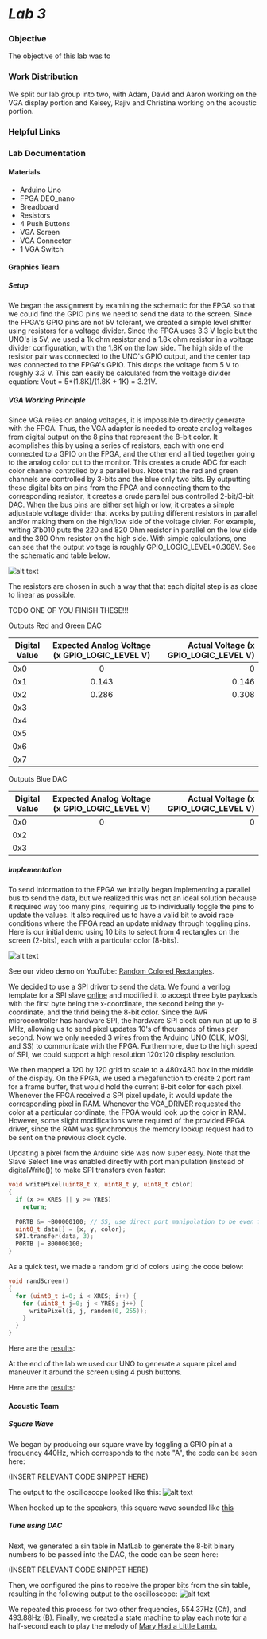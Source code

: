 # __*Lab 3*__

### Objective
The objective of this lab was to

### Work Distribution
We split our lab group into two, with Adam, David and Aaron working on the VGA display portion and Kelsey, Rajiv and Christina working on the acoustic portion.
### Helpful Links

### Lab Documentation

#### Materials
* Arduino Uno
* FPGA DEO_nano
* Breadboard
* Resistors
* 4 Push Buttons
* VGA Screen
* VGA Connector
* 1 VGA Switch



#### Graphics Team
##### Setup
We began the assignment by examining the schematic for the FPGA so that we could find the GPIO pins we need to send the data to the screen. Since the FPGA's GPIO pins are not 5V tolerant, we created a simple level shifter using resistors for a voltage divider. Since the FPGA uses 3.3 V logic but the UNO's is 5V, we used a 1k ohm resistor and a 1.8k ohm resistor in a voltage divider configuration, with the 1.8K on the low side. The high side of the resistor pair was connected to the UNO's GPIO output, and the center tap was connected to the FPGA's GPIO. This drops the voltage from 5 V to roughly 3.3 V. This can easily be calculated from the voltage divider equation: Vout = 5*(1.8K)/(1.8K + 1K) = 3.21V.


##### VGA Working Principle
Since VGA relies on analog voltages, it is impossible to directly generate with the FPGA. Thus, the VGA adapter is needed to create analog voltages from digital output on the 8 pins that represent the 8-bit color. It acomplishes this by using a series of resistors, each with one end connected to a GPIO on the FPGA, and the other end all tied together going to the analog color out to the monitor.
This creates a crude ADC for each color channel controlled by a parallel bus. Note that the red and green channels are controlled by 3-bits and the blue only two bits. By outputting these digital bits on pins from the FPGA and connecting them to the corresponding resistor, it creates a crude parallel bus controlled 2-bit/3-bit DAC. When the bus pins are either set high or low, it creates a simple adjustable voltage divider that works by putting different resistors in parallel and/or making them on the high/low side of the voltage divier. For example, writing 3'b010 puts the 220 and 820 Ohm resistor in parallel on the low side and the 390 Ohm resistor on the high side. With simple calculations, one can see that the output voltage is roughly GPIO_LOGIC_LEVEL*0.308V. See the schematic and table below.

![alt text](Lab3pics/DAC2.png)

The resistors are chosen in such a way that that each digital step is as close to linear as possible.

TODO ONE OF YOU FINISH THESE!!!

Outputs Red and Green DAC

| Digital Value | Expected Analog Voltage (x GPIO_LOGIC_LEVEL V) | Actual Voltage (x GPIO_LOGIC_LEVEL V) |
| ------ |:------:| -----:|
| 0x0 | 0 | 0 |
| 0x1 | 0.143 | 0.146 |
| 0x2 | 0.286 | 0.308 |
| 0x3 | | |
| 0x4 | | |
| 0x5 | | |
| 0x6 | | |
| 0x7 | | |

Outputs Blue DAC

| Digital Value | Expected Analog Voltage (x GPIO_LOGIC_LEVEL V) | Actual Voltage (x GPIO_LOGIC_LEVEL V) |
| ------ |:------:| -----:|
| 0x0 | 0 | 0 |
| 0x2 | | |
| 0x3 | | |



##### Implementation
To send information to the FPGA we intially began implementing a parallel bus to send the data, but we realized this was not an ideal solution because it required way too many pins, requiring us to individually toggle the pins to update the values. It also required us to have a valid bit to avoid race conditions where the FPGA read an update midway through toggling pins. Here is our initial demo using 10 bits to select from 4 rectangles on the screen (2-bits), each with a particular color (8-bits).

![alt text](Lab3pics/parrallel_bus.jpg)

See our video demo on YouTube: [Random Colored Rectangles](https://youtu.be/jNI8C6o3gCc).

We decided to use a SPI driver to send the data. We found a verilog template for a SPI slave [online](embeddedmicro.com/tutorials/mojo/serial-peripheral-interface-spi) and modified it to accept three byte payloads with the first byte being the x-coordinate, the second being the y-coordinate, and the thrid being the 8-bit color. Since the AVR microcontroller has hardware SPI, the hardware SPI clock can run at up to 8 MHz, allowing us to send pixel updates 10's of thousands of times per second.  Now we only needed 3 wires from the Arduino UNO (CLK, MOSI, and SS) to communicate with the FPGA. Furthermore, due to the high speed of SPI, we could support a high resolution 120x120 display resolution.

We then mapped a 120 by 120 grid to scale to a 480x480 box in the middle of the display. On the FPGA, we used a megafunction to create 2 port ram for a frame buffer, that would hold the current 8-bit color for each pixel. Whenever the FPGA received a SPI pixel update, it would update the corresponding pixel in RAM. Whenever the VGA_DRIVER requested the color at a particular cordinate, the FPGA would look up the color in RAM. However, some slight modifications were required of the provided FPGA driver, since the RAM was synchronous the memory lookup request had to be sent on the previous clock cycle.

Updating a pixel from the Arduino side was now super easy. Note that the Slave Select line was enabled directly with port manipulation (instead of digitalWrite()) to make SPI transfers even faster:
```c++
void writePixel(uint8_t x, uint8_t y, uint8_t color) 
{
  if (x >= XRES || y >= YRES)
    return;
    
  PORTB &= ~B00000100; // SS, use direct port manipulation to be even faster!
  uint8_t data[] = {x, y, color};
  SPI.transfer(data, 3);
  PORTB |= B00000100;
}
```

As a quick test, we made a random grid of colors using the code below:
```c++
void randScreen()
{
  for (uint8_t i=0; i < XRES; i++) {
    for (uint8_t j=0; j < YRES; j++) {
      writePixel(i, j, random(0, 255));
    }
  }
}
```

Here are the [results](https://www.youtube.com/edit?o=U&video_id=wE0rzPj_1_8):


At the end of the lab we used our UNO to generate a square pixel and maneuver it around the screen using 4 push buttons.

Here are the [results](https://youtu.be/wE0rzPj_1_8):
#### Acoustic Team

##### Square Wave
We began by producing our square wave by toggling a GPIO pin at a frequency 440Hz, which corresponds to the note "A", the code can be seen here:

(INSERT RELEVANT CODE SNIPPET HERE)

The output to the oscilloscope looked like this: 
![alt text](Lab3pics/square_wave.png)

When hooked up to the speakers, this square wave sounded like [this](https://youtu.be/sc6XzsbKd0E)

##### Tune using DAC
Next, we generated a sin table in MatLab to generate the 8-bit binary numbers to be passed into the DAC, the code can be seen here:

(INSERT RELEVANT CODE SNIPPET HERE)

Then, we configured the pins to receive the proper bits from the sin table, resulting in the following output to the oscilloscope: ![alt text](Lab3pics/sdfdf.png)

We repeated this process for two other frequencies, 554.37Hz (C#), and 493.88Hz (B). Finally, we created a state machine to play each note for a half-second each to play the melody of [Mary Had a Little Lamb.](https://www.youtube.com/watch?v=XJbFZTgZO-0)

